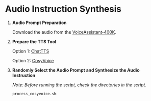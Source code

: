 # Audio Instruction Synthesis

1. **Audio Prompt Preparation**

   Download the audio from the [VoiceAssistant-400K](https://huggingface.co/datasets/gpt-omni/VoiceAssistant-400K).

2. **Prepare the TTS Tool**

   Option 1: [ChatTTS](https://github.com/2noise/ChatTTS)

   Option 2: [CosyVoice](https://github.com/FunAudioLLM/CosyVoice)

3. **Randomly Select the Audio Prompt and Synthesize the Audio Instruction**

   *Note: Before running the script, check the directories in the script.*

   ```bash
   process_cosyvoice.sh
   ```